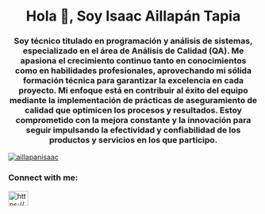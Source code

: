 <h1 align="center">Hola 👋, Soy Isaac Aillapán Tapia</h1>
<h3 align="center">Soy técnico titulado en programación y análisis de sistemas, especializado en el área de Análisis de Calidad (QA). Me apasiona el crecimiento continuo tanto en conocimientos como en habilidades profesionales, aprovechando mi sólida formación técnica para garantizar la excelencia en cada proyecto. Mi enfoque está en contribuir al éxito del equipo mediante la implementación de prácticas de aseguramiento de calidad que optimicen los procesos y resultados. Estoy comprometido con la mejora constante y la innovación para seguir impulsando la efectividad y confiabilidad de los productos y servicios en los que participo.</h3>

<p align="left"> <a href="https://github.com/ryo-ma/github-profile-trophy"><img src="https://github-profile-trophy.vercel.app/?username=aillapanisaac" alt="aillapanisaac" /></a> </p>


<h3 align="left">Connect with me:</h3>
<p align="left">
<a href="https://www.linkedin.com/in/isaac-aillapan/" target="blank"><img align="center" src="https://raw.githubusercontent.com/rahuldkjain/github-profile-readme-generator/master/src/images/icons/Social/linked-in-alt.svg" alt="https://www.linkedin.com/in/isaac-aillapan/" height="30" width="40" /></a>
</p>


